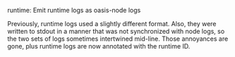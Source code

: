 runtime: Emit runtime logs as oasis-node logs

Previously, runtime logs used a slightly different format.
Also, they were written to stdout in a manner that was not
synchronized with node logs, so the two sets of logs
sometimes intertwined mid-line. Those annoyances are gone,
plus runtime logs are now annotated with the runtime ID.
